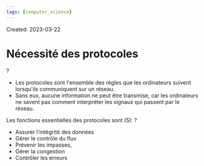 ```yaml
---
tags: [computer_science] 
---
```

Created: 2023-03-22

# Nécessité des protocoles
?
- Les protocoles sont l'ensemble des règles que les ordinateurs suivent lorsqu'ils communiquent sur un réseau.
- Sans eux, aucune information ne peut être transmise, car les ordinateurs ne savent pas comment interpréter les signaux qui passent par le réseau.
<!--SR:!2023-04-12,12,230-->

Les fonctions essentielles des protocoles sont (5):
?
- Assurer l'intégrité des données
- Gérer le contrôle du flux
- Prévenir les impasses,
- Gérer la congestion
- Contrôler les erreurs
<!--SR:!2023-04-13,10,208-->

